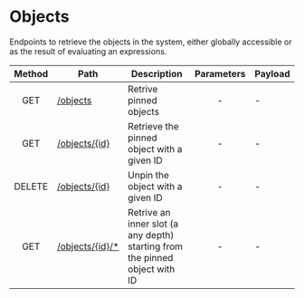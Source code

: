 # Objects
Endpoints to retrieve the objects in the system, either globally accessible or as the result of evaluating an expressions.

| Method | Path | Description | Parameters | Payload |
| :--: | -- | -- | :--: | -- |
| GET | [/objects](objects/get.md) | Retrive pinned objects | - | - |
| GET | [/objects/{id}](id/get.md) | Retrieve the pinned object with a given ID | - | - |
| DELETE | [/objects/{id}](id/delete.md) | Unpin the object with a given ID | - | - |
| GET | [/objects/{id}/*](id/slots/get.md) | Retrive an inner slot (a any depth) starting from the pinned object with ID | - | - |